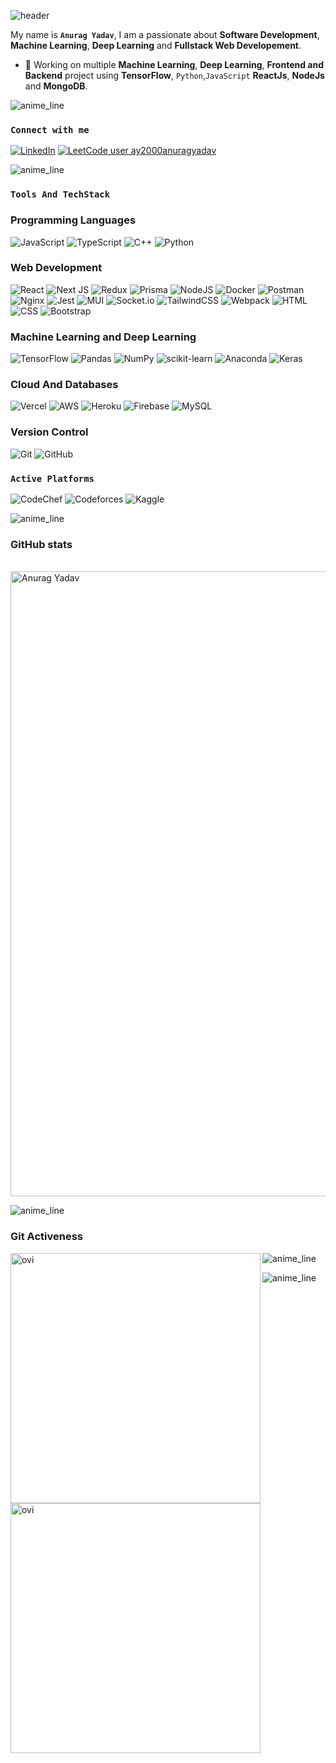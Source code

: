 <!--
### Hi there 👋

**anurag-ay/anurag-ay** is a ✨ _special_ ✨ repository because its `README.md` (this file) appears on your GitHub profile.

Here are some ideas to get you started:

- 🔭 I’m currently working on ...
- 🌱 I’m currently learning ...
- 👯 I’m looking to collaborate on ...
- 🤔 I’m looking for help with ...
- 💬 Ask me about ...
- 📫 How to reach me: ...
- 😄 Pronouns: ...
- ⚡ Fun fact: ...
-->

<!-- markdownlint-disable-next-line MD041 -->

![header](https://capsule-render.vercel.app/api?type=waving&color=auto&text=Hello%20World!&fontSize=100&fontColor=golden)

My name is **`Anurag Yadav`**, I am a passionate about **Software Development**, **Machine Learning**, **Deep Learning** and **Fullstack Web Developement**.

- 🔭 Working on multiple **Machine Learning**, **Deep Learning**, **Frontend and Backend** project using **TensorFlow**, `Python`,`JavaScript` **ReactJs**, **NodeJs** and **MongoDB**.

<!-- Insert Animated line -->

![anime_line][line_link]

### **`Connect with me`**

[![LinkedIn][linkedin_badge]][linkedin_link]
[![LeetCode user ay2000anuragyadav][leetcode_badge]][leetcode_link]

<!-- Insert Animated line -->

![anime_line][line_link]

### **`Tools And TechStack`**

### Programming Languages

![JavaScript][javascript_badge]
![TypeScript][typescript_badge]
![C++][c++_badge]
![Python][python_badge]

### Web Development

![React][reactjs_badge]
![Next JS](https://img.shields.io/badge/Next-black?style=for-the-badge&logo=next.js&logoColor=white)
![Redux][redux_badge]
![Prisma][Pirsma_badge]
![NodeJS][nodejs_badge]
![Docker](https://img.shields.io/badge/docker-%230db7ed.svg?style=for-the-badge&logo=docker&logoColor=white)
![Postman](https://img.shields.io/badge/Postman-FF6C37?style=for-the-badge&logo=postman&logoColor=white)
![Nginx](https://img.shields.io/badge/nginx-%23009639.svg?style=for-the-badge&logo=nginx&logoColor=white)
![Jest](https://img.shields.io/badge/-jest-%23C21325?style=for-the-badge&logo=jest&logoColor=white)
![MUI](https://img.shields.io/badge/MUI-%230081CB.svg?style=for-the-badge&logo=mui&logoColor=white)
![Socket.io](https://img.shields.io/badge/Socket.io-black?style=for-the-badge&logo=socket.io&badgeColor=010101)
![TailwindCSS](https://img.shields.io/badge/tailwindcss-%2338B2AC.svg?style=for-the-badge&logo=tailwind-css&logoColor=white)
![Webpack](https://img.shields.io/badge/webpack-%238DD6F9.svg?style=for-the-badge&logo=webpack&logoColor=black)
![HTML][html_badge]
![CSS][css_badge]
![Bootstrap][bootstrap_badge]

### Machine Learning and Deep Learning

![TensorFlow][tensor_flow_link]
![Pandas][pandas_badge]
![NumPy][numpy_badge]
![scikit-learn][scikit-lenarn_link]
![Anaconda][anoconda_badge]
![Keras][keras_link]

### Cloud And Databases

![Vercel][NextJs_badge]
![AWS][aws_badge]
![Heroku][heroku_badge]
![Firebase][firebase_badge]
![MySQL][mysql_badge]

### Version Control

![Git][git_badge]
![GitHub](https://img.shields.io/badge/github-%23121011.svg?style=for-the-badge&logo=github&logoColor=white)

### **`Active Platforms`**

![CodeChef][codechef_link]
![Codeforces][codeforces_link]
![Kaggle][kaggle_link]

<!-- Insert Animated line -->

![anime_line][line_link]

### **GitHub stats**

<!-- trophies -->
<p align="centre">
<a href="https://github.com/ryo-ma/github-profile-trophy"><br>
<img src="https://github-profile-trophy.vercel.app/?username=anurag-ay&theme=radical&margin-h=15&margin-w=5&no-bg=false" alt="Anurag Yadav" width=1000 /></a>
</p>

<!-- Insert Animated line -->

![anime_line][line_link]

<!-- Git Activeness -->

### Git Activeness</h2>

<img align="left" src="https://github-readme-stats.vercel.app/api?username=anurag-ay&show_icons=true&locale=en&theme=tokyonight" alt="ovi" width="400" />
<img align="left" src="https://github-readme-streak-stats.herokuapp.com/?user=anurag-ay&theme=tokyonight" alt="ovi" width="400" />

<!-- Insert Animated line -->

![anime_line][line_link]

<!-- Insert Animated line -->

![anime_line][line_link]

<!-- ___________________________Links and References_______________________________ -->

<!-- link references -->

[linkedin_link]: https://www.linkedin.com/in/anurag-ay/ "LinkedIn"
[leetcode_link]: https://leetcode.com/ay2000anuragyadav/ "leetCode"

<!-- line reference -->

[anime_line]: https://www.youtube.com/watch?v=dQw4w9WgXcQ "anime line"
[line_link]: https://user-images.githubusercontent.com/73097560/115834477-dbab4500-a447-11eb-908a-139a6edaec5c.gif "line_link"

<!-- badge references -->

[Pirsma_badge]: https://img.shields.io/badge/Prisma-3982CE?style=for-the-badge&logo=Prisma&logoColor=white "Prisma"
[NextJs_badge]: https://img.shields.io/badge/vercel-%23000000.svg?style=for-the-badge&logo=vercel&logoColor=white "NextJs"
[typescript_badge]: https://img.shields.io/badge/typescript-%23007ACC.svg?style=for-the-badge&logo=typescript&logoColor=white "Typescript"
[linkedin_badge]: https://img.shields.io/badge/-LinkedIn-0B66C2?style=for-the-badge&logo=linkedin "LinkedIn"
[leetcode_badge]: https://img.shields.io/badge/dynamic/json?style=for-the-badge&labelColor=black&color=%23ffa116&label=Solved&query=solvedOverTotal&url=https%3A%2F%2Fleetcode-badge.vercel.app%2Fapi%2Fusers%2Fay2000anuragyadav&logo=leetcode&logoColor=yellow "leetCode"
[python_badge]: https://img.shields.io/badge/-python-yellow?style=for-the-badge&logo=python "Python"
[c++_badge]: https://img.shields.io/badge/c++-%2300599C.svg?style=for-the-badge&logo=c%2B%2B&logoColor=white "C++"
[javascript_badge]: https://img.shields.io/badge/-javascript-yellow?style=for-the-badge&logo=javascript "JavaScript"
[anoconda_badge]: https://img.shields.io/badge/Anaconda-%2344A833.svg?style=for-the-badge&logo=anaconda&logoColor=white "ancodanda"
[tensor_flow_link]: https://img.shields.io/badge/TensorFlow-%23FF6F00.svg?style=for-the-badge&logo=TensorFlow&logoColor=white "tesnorflow"
[keras_link]: https://img.shields.io/badge/Keras-%23D00000.svg?style=for-the-badge&logo=Keras&logoColor=white "keras"
[numpy_badge]: https://img.shields.io/badge/numpy-%23013243.svg?style=for-the-badge&logo=numpy&logoColor=white "numpy"
[pandas_badge]: https://img.shields.io/badge/pandas-%23150458.svg?style=for-the-badge&logo=pandas&logoColor=white "pandas"
[scikit-lenarn_link]: https://img.shields.io/badge/scikit--learn-%23F7931E.svg?style=for-the-badge&logo=scikit-learn&logoColor=white "sckit-learn"
[reactjs_badge]: https://img.shields.io/badge/react-%2320232a.svg?style=for-the-badge&logo=react&logoColor=%2361DAFB "React"
[redux_badge]: https://img.shields.io/badge/redux-%23593d88.svg?style=for-the-badge&logo=redux&logoColor=white "Redux"
[nodejs_badge]: https://img.shields.io/badge/node.js-6DA55F?style=for-the-badge&logo=node.js&logoColor=white "NodeJs"
[html_badge]: https://img.shields.io/badge/-html-orange?style=for-the-badge&logo=html5 "HTML"
[css_badge]: https://img.shields.io/badge/-css-blue?style=for-the-badge&logo=css3&logoColor=264DE4 "CSS"
[bootstrap_badge]: https://img.shields.io/badge/-bootstrap-purple?style=for-the-badge&logo=bootstrap "Bootstrap"
[aws_badge]: https://img.shields.io/badge/-amazon-orange?style=for-the-badge&logo=amazon-aws&logoColor=grey "AWS"
[heroku_badge]: https://img.shields.io/badge/-heroku-23593d88?style=for-the-badge&logo=heroku&logoColor=79589F "Heroku"
[firebase_badge]: https://img.shields.io/badge/Firebase-039BE5?style=for-the-badge&logo=Firebase&logoColor=white "Firebase"
[mysql_badge]: https://img.shields.io/badge/mysql-%2300f.svg?style=for-the-badge&logo=mysql&logoColor=white "MySQL"
[codechef_link]: https://img.shields.io/badge/CodeChef-%23964B00.svg?style=for-the-badge&logo=CodeChef&logoColor=white "Codechef"
[codeforces_link]: https://img.shields.io/badge/Codeforces-445f9d?style=for-the-badge&logo=Codeforces&logoColor=white "codeforces"
[kaggle_link]: https://img.shields.io/badge/Kaggle-035a7d?style=for-the-badge&logo=kaggle&logoColor=white "kaggle"
[git_badge]: https://img.shields.io/badge/-git-purple?style=for-the-badge&logo=git "Git"

<!-- Extra -->

<!-- [![LeetCode user ay2000anuragyadav](https://img.shields.io/badge/dynamic/json?style=for-the-badge&labelColor=black&color=%23ffa116&label=Solved&query=solvedOverTotal&url=https%3A%2F%2Fleetcode-badge.vercel.app%2Fapi%2Fusers%2Fay2000anuragyadav&logo=leetcode&logoColor=yellow)](https://leetcode.com/ay2000anuragyadav/) -->

<!-- Card references second Method

[![Anurag's GitHub stats][GitHub_api]][GitHub_link]
[![Top Langs][Lang_card]][top_lang_api]

[GitHub_link]:https://github.com/anuraghazra/github-readme-stats "GitHub"
[GitHub_api]: https://github-readme-stats.vercel.app/api?username=anurag-ay&show_icons=true&theme=tokyonight "Anurag's GitHub Api"

[Lang_card]: https://github-readme-stats.vercel.app/api/top-langs/?username=anurag-ay&layout=compact&theme=tokyonight "Lang Card"
[top_lang_api]: https://github.com/anuraghazra/github-readme-stats "lang API" -->

<!-- Add favorite repo
<a href="https://github.com/anuraghazra/github-readme-stats">
  <img align="right" src="https://github-readme-stats.vercel.app/api/pin/?username=anuraghazra&repo=github-readme-stats" />
</a>
<a href="https://github.com/anuraghazra/convoychat">
  <img align="left" src="https://github-readme-stats.vercel.app/api/pin/?username=anuraghazra&repo=convoychat" />
</a> -->
